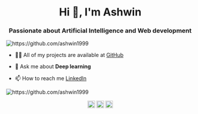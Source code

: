 <h1 align="center">Hi 👋, I'm Ashwin</h1>

<h3 align="center">Passionate about Artificial Intelligence and Web development</h3>

<p align="left"> <img src="https://komarev.com/ghpvc/?username=ashwin1999" alt="https://github.com/ashwin1999" /> </p>

- 👨‍💻 All of my projects are available at [GitHub](https://github.com/ashwin1999)

- 💬 Ask me about **Deep learning**

- 📫 How to reach me [LinkedIn](https://www.linkedin.com/in/ashwin-bala1999/)

<img src="https://github-readme-stats.vercel.app/api?username=ashwin1999&show_icons=true" alt="https://github.com/ashwin1999" /> </p>

<p align="center">
<a href="https://twitter.com/AshwinBala14" target="blank"><img align="center" src="https://cdn.jsdelivr.net/npm/simple-icons@3.0.1/icons/twitter.svg" alt="https://twitter.com/AshwinBala14" height="20" width="20" /></a>
<a href="https://linkedin.com/in/ashwin-bala1999/" target="blank"><img align="center" src="https://cdn.jsdelivr.net/npm/simple-icons@3.0.1/icons/linkedin.svg" alt="https://www.linkedin.com/in/ashwin-bala1999/" height="20" width="20" /></a>
<a href="https://kaggle.com/ashwinbala1999" target="blank"><img align="center" src="https://cdn.jsdelivr.net/npm/simple-icons@3.0.1/icons/kaggle.svg" alt="https://www.kaggle.com/ashwinbala1999" height="20" width="20" /></a>
</p>
